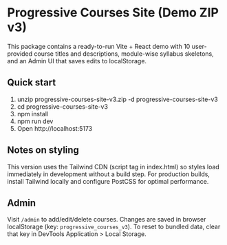 # Progressive Courses Site (Demo ZIP v3)

This package contains a ready-to-run Vite + React demo with 10 user-provided course titles and descriptions, module-wise syllabus skeletons, and an Admin UI that saves edits to localStorage.

## Quick start

1. unzip progressive-courses-site-v3.zip -d progressive-courses-site-v3
2. cd progressive-courses-site-v3
3. npm install
4. npm run dev
5. Open http://localhost:5173

## Notes on styling

This version uses the Tailwind CDN (script tag in index.html) so styles load immediately in development without a build step. For production builds, install Tailwind locally and configure PostCSS for optimal performance.

## Admin

Visit `/admin` to add/edit/delete courses. Changes are saved in browser localStorage (key: `progressive_courses_v3`). To reset to bundled data, clear that key in DevTools Application > Local Storage.
